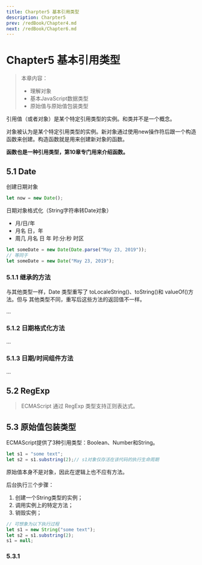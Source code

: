 ```yaml
---
title: Charpter5 基本引用类型
description: Charpter5
prev: /redBook/Chapter4.md
next: /redBook/Chapter6.md
---
```

# Chapter5 基本引用类型

> 本章内容：
>
> - 理解对象
> - 基本JavaScript数据类型
> - 原始值与原始值包装类型

引用值（或者对象）是某个特定引用类型的实例。和类并不是一个概念。

对象被认为是某个特定引用类型的实例。新对象通过使用new操作符后跟一个构造函数来创建。构造函数就是用来创建新对象的函数。

<b>函数也是一种引用类型，第10章专门用来介绍函数。</b>

## 5.1 Date

创建日期对象

```js
let now = new Date();
```

日期对象格式化（String字符串转Date对象）

- 月/日/年
- 月名 日，年
- 周几 月名 日 年 时:分:秒 时区

```js
let someDate = new Date(Date.parse("May 23, 2019"));
// 等同于
let someDate = new Date("May 23, 2019");
```

### 5.1.1 继承的方法

与其他类型一样，Date 类型重写了 toLocaleString()、toString()和 valueOf()方法。但与 其他类型不同，重写后这些方法的返回值不一样。

...

### 5.1.2 日期格式化方法

...

### 5.1.3 日期/时间组件方法

...

## 5.2 RegExp

> ECMAScript 通过 RegExp 类型支持正则表达式。



## 5.3 原始值包装类型

ECMAScript提供了3种引用类型：Boolean、Number和String。

```js
let s1 = "some text";
let s2 = s1.substring(2);// s1对象仅存活在该代码的执行生命周期
```

原始值本身不是对象，因此在逻辑上也不应有方法。

后台执行三个步骤：

1. 创建一个String类型的实例；
2. 调用实例上的特定方法；
3. 销毁实例；

```js
// 可想象为以下执行过程
let s1 = new String("some text");
let s2 = s1.substring(2);
s1 = null;
```



### 5.3.1


